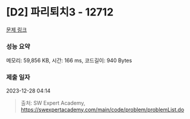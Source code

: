 # [D2] 파리퇴치3 - 12712 

[문제 링크](https://swexpertacademy.com/main/code/problem/problemDetail.do?contestProbId=AXuARWAqDkQDFARa) 

### 성능 요약

메모리: 59,856 KB, 시간: 166 ms, 코드길이: 940 Bytes

### 제출 일자

2023-12-28 04:14



> 출처: SW Expert Academy, https://swexpertacademy.com/main/code/problem/problemList.do